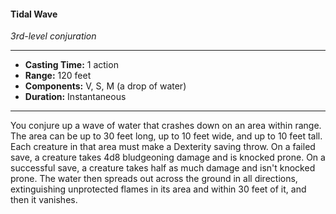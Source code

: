 #### Tidal Wave
*3rd-level conjuration*
___
- **Casting Time:** 1 action
- **Range:** 120 feet
- **Components:** V, S, M (a drop of water)
- **Duration:** Instantaneous
---
You conjure up a wave of water that crashes down on an area within range. The area can be up to 30 feet long, up to 10 feet wide, and up to 10 feet tall. Each creature in that area must make a Dexterity saving throw. On a failed save, a creature takes 4d8 bludgeoning damage and is knocked prone. On a successful save, a creature takes half as much damage and isn't knocked prone. The water then spreads out across the ground in all directions, extinguishing unprotected flames in its area and within 30 feet of it, and then it vanishes.
